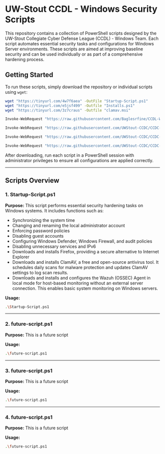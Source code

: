 # UW-Stout CCDL - Windows Security Scripts

This repository contains a collection of PowerShell scripts designed by the UW-Stout Collegiate Cyber Defense League (CCDL) - Windows Team. Each script automates essential security tasks and configurations for Windows Server environments. These scripts are aimed at improving baseline security and can be used individually or as part of a comprehensive hardening process.

## Getting Started

To run these scripts, simply download the repository or individual scripts using `wget`:

```bash
wget "https://tinyurl.com/4w7f6aea" -OutFile "Startup-Script.ps1"
wget "https://tinyurl.com/e5jsf499" -Outfile "Installs.ps1"
wget "https://tinyurl.com/3z7craus" -Outfile "clamav.msi"
```
```bash
Invoke-WebRequest "https://raw.githubusercontent.com/Baglesrfine/CCDL-Windows/refs/heads/main/Startup-Script.ps1" -OutFile "Startup-Script.ps1"
```
```bash
Invoke-WebRequest "https://raw.githubusercontent.com/UWStout-CCDC/CCDC-scripts/refs/heads/master/windows/CCDL-Windows/Startup-Script.ps1" -OutFile "Startup-Script.ps1"
```
```bash
Invoke-WebRequest "https://raw.githubusercontent.com/UWStout-CCDC/CCDC-scripts/refs/heads/master/windows/CCDL-Windows/Startup-Script.ps1" -OutFile "Startup-Script.ps1"
```
```bash
Invoke-WebRequest "https://raw.githubusercontent.com/UWStout-CCDC/CCDC-scripts/refs/heads/master/windows/CCDL-Windows/Startup-Script.ps1" -OutFile "Installs.ps1"
```

After downloading, run each script in a PowerShell session with administrator privileges to ensure all configurations are applied correctly.

---

## Scripts Overview

### 1. Startup-Script.ps1
**Purpose:** This script performs essential security hardening tasks on Windows systems. It includes functions such as:
  - Synchronizing the system time
  - Changing and renaming the local administrator account
  - Enforcing password policies
  - Disabling guest accounts
  - Configuring Windows Defender, Windows Firewall, and audit policies
  - Disabling unnecessary services and IPv6
  - Downloads and installs Firefox, providing a secure alternative to Internet Explorer
  - Downloads and installs ClamAV, a free and open-source antivirus tool. It schedules daily scans for malware protection and updates ClamAV settings to log scan results.
  - Downloads and installs and configures the Wazuh (OSSEC) Agent in local mode for host-based monitoring without an external server connection. This enables basic system monitoring on Windows servers.

**Usage:**

```bash
.\Startup-Script.ps1
```

---

### 2. future-script.ps1
**Purpose:** This is a future script

**Usage:**

```bash
.\future-script.ps1
```

---

### 3. future-script.ps1
**Purpose:** This is a future script

**Usage:**

```bash
.\future-script.ps1
```

---

### 4. future-script.ps1
**Purpose:** This is a future script

**Usage:**

```bash
.\future-script.ps1
```
